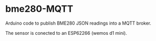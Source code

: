 # bme280-MQTT
Arduino code to publish BME280 JSON readings into a MQTT broker.

The sensor is conected to an ESP62266 (wemos d1 mini).
